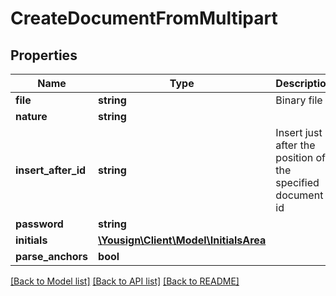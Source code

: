 # CreateDocumentFromMultipart

## Properties
Name | Type | Description | Notes
------------ | ------------- | ------------- | -------------
**file** | **string** | Binary file | 
**nature** | **string** |  | 
**insert_after_id** | **string** | Insert just after the position of the specified document id | [optional] 
**password** | **string** |  | [optional] 
**initials** | [**\Yousign\Client\Model\InitialsArea**](InitialsArea.md) |  | [optional] 
**parse_anchors** | **bool** |  | [optional] 

[[Back to Model list]](../../README.md#documentation-for-models) [[Back to API list]](../../README.md#documentation-for-api-endpoints) [[Back to README]](../../README.md)
